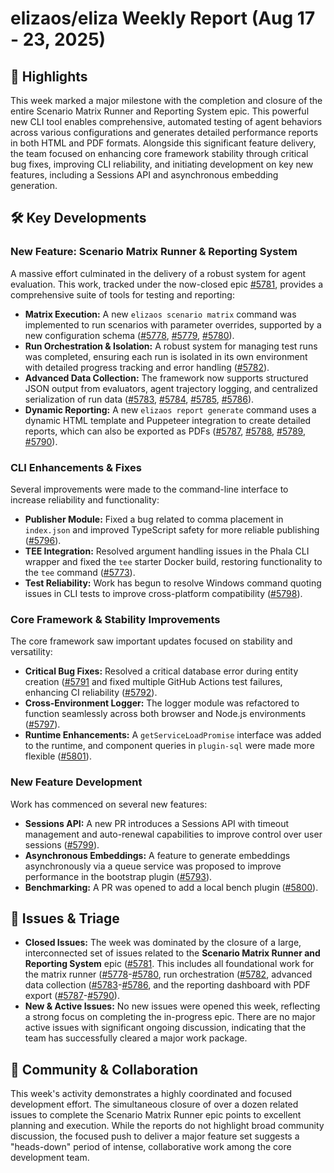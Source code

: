 # elizaos/eliza Weekly Report (Aug 17 - 23, 2025)

## 🚀 Highlights
This week marked a major milestone with the completion and closure of the entire Scenario Matrix Runner and Reporting System epic. This powerful new CLI tool enables comprehensive, automated testing of agent behaviors across various configurations and generates detailed performance reports in both HTML and PDF formats. Alongside this significant feature delivery, the team focused on enhancing core framework stability through critical bug fixes, improving CLI reliability, and initiating development on key new features, including a Sessions API and asynchronous embedding generation.

## 🛠️ Key Developments

### New Feature: Scenario Matrix Runner & Reporting System
A massive effort culminated in the delivery of a robust system for agent evaluation. This work, tracked under the now-closed epic [#5781](https://github.com/elizaos/eliza/issues/5781), provides a comprehensive suite of tools for testing and reporting:
- **Matrix Execution:** A new `elizaos scenario matrix` command was implemented to run scenarios with parameter overrides, supported by a new configuration schema ([#5778](https://github.com/elizaos/eliza/issues/5778), [#5779](https://github.com/elizaos/eliza/issues/5779), [#5780](https://github.com/elizaos/eliza/issues/5780)).
- **Run Orchestration & Isolation:** A robust system for managing test runs was completed, ensuring each run is isolated in its own environment with detailed progress tracking and error handling ([#5782](https://github.com/elizaos/eliza/issues/5782)).
- **Advanced Data Collection:** The framework now supports structured JSON output from evaluators, agent trajectory logging, and centralized serialization of run data ([#5783](https://github.com/elizaos/eliza/issues/5783), [#5784](https://github.com/elizaos/eliza/issues/5784), [#5785](https://github.com/elizaos/eliza/issues/5785), [#5786](https://github.com/elizaos/eliza/issues/5786)).
- **Dynamic Reporting:** A new `elizaos report generate` command uses a dynamic HTML template and Puppeteer integration to create detailed reports, which can also be exported as PDFs ([#5787](https://github.com/elizaos/eliza/issues/5787), [#5788](https://github.com/elizaos/eliza/issues/5788), [#5789](https://github.com/elizaos/eliza/issues/5789), [#5790](https://github.com/elizaos/eliza/issues/5790)).

### CLI Enhancements & Fixes
Several improvements were made to the command-line interface to increase reliability and functionality:
- **Publisher Module:** Fixed a bug related to comma placement in `index.json` and improved TypeScript safety for more reliable publishing ([#5796](https://github.com/elizaos/eliza/pull/5796)).
- **TEE Integration:** Resolved argument handling issues in the Phala CLI wrapper and fixed the `tee` starter Docker build, restoring functionality to the `tee` command ([#5773](https://github.com/elizaos/eliza/pull/5773)).
- **Test Reliability:** Work has begun to resolve Windows command quoting issues in CLI tests to improve cross-platform compatibility ([#5798](https://github.com/elizaos/eliza/pull/5798)).

### Core Framework & Stability Improvements
The core framework saw important updates focused on stability and versatility:
- **Critical Bug Fixes:** Resolved a critical database error during entity creation ([#5791](https://github.com/elizaos/eliza/pull/5791]) and fixed multiple GitHub Actions test failures, enhancing CI reliability ([#5792](https://github.com/elizaos/eliza/pull/5792)).
- **Cross-Environment Logger:** The logger module was refactored to function seamlessly across both browser and Node.js environments ([#5797](https://github.com/elizaos/eliza/pull/5797)).
- **Runtime Enhancements:** A `getServiceLoadPromise` interface was added to the runtime, and component queries in `plugin-sql` were made more flexible ([#5801](https://github.com/elizaos/eliza/pull/5801)).

### New Feature Development
Work has commenced on several new features:
- **Sessions API:** A new PR introduces a Sessions API with timeout management and auto-renewal capabilities to improve control over user sessions ([#5799](https://github.com/elizaos/eliza/pull/5799)).
- **Asynchronous Embeddings:** A feature to generate embeddings asynchronously via a queue service was proposed to improve performance in the bootstrap plugin ([#5793](https://github.com/elizaos/eliza/pull/5793)).
- **Benchmarking:** A PR was opened to add a local bench plugin ([#5800](https://github.com/elizaos/eliza/pull/5800)).

## 🐛 Issues & Triage
- **Closed Issues:** The week was dominated by the closure of a large, interconnected set of issues related to the **Scenario Matrix Runner and Reporting System** epic ([#5781](https://github.com/elizaos/eliza/issues/5781]). This includes all foundational work for the matrix runner ([#5778](https://github.com/elizaos/eliza/issues/5778)-[#5780](https://github.com/elizaos/eliza/issues/5780]), run orchestration ([#5782](https://github.com/elizaos/eliza/issues/5782]), advanced data collection ([#5783](https://github.com/elizaos/eliza/issues/5783)-[#5786](https://github.com/elizaos/eliza/issues/5786]), and the reporting dashboard with PDF export ([#5787](https://github.com/elizaos/eliza/issues/5787)-[#5790](https://github.com/elizaos/eliza/issues/5790)).
- **New & Active Issues:** No new issues were opened this week, reflecting a strong focus on completing the in-progress epic. There are no major active issues with significant ongoing discussion, indicating that the team has successfully cleared a major work package.

## 💬 Community & Collaboration
This week's activity demonstrates a highly coordinated and focused development effort. The simultaneous closure of over a dozen related issues to complete the Scenario Matrix Runner epic points to excellent planning and execution. While the reports do not highlight broad community discussion, the focused push to deliver a major feature set suggests a "heads-down" period of intense, collaborative work among the core development team.